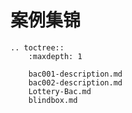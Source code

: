 # 案例集锦

```eval_rst
.. toctree::
    :maxdepth: 1

    bac001-description.md
    bac002-description.md
    Lottery-Bac.md
    blindbox.md
```